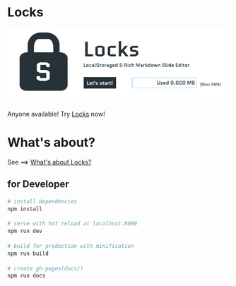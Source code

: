 # Locks

![Locks](screenshot/locks.png)

Anyone available! Try [Locks](https://yymm.github.io/locks/#/ "Locks") now!

# What's about?

See ==> [What's about Locks?](https://goo.gl/Pdtdy3)

## for Developer

``` bash
# install dependencies
npm install

# serve with hot reload at localhost:8080
npm run dev

# build for production with minification
npm run build

# create gh-pages(docs/)
npm run docs
```
